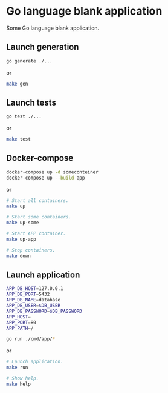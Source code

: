 # Go language blank application

Some Go language blank application.

## Launch generation

```sh
go generate ./...
```

or 

```sh
make gen
```

## Launch  tests

```sh
go test ./...
```

or 

```sh
make test
```

## Docker-compose

```sh
docker-compose up -d someconteiner
docker-compose up --build app
```

or 

```sh
# Start all containers.
make up

# Start some containers.
make up-some

# Start APP container.
make up-app

# Stop containers.
make down
```

## Launch application

```sh
APP_DB_HOST=127.0.0.1
APP_DB_PORT=5432
APP_DB_NAME=database
APP_DB_USER=$DB_USER
APP_DB_PASSWORD=$DB_PASSWORD
APP_HOST=
APP_PORT=80
APP_PATH=/

go run ./cmd/app/*
```

or 

```sh
# Launch application.
make run

# Show help.
make help
```

